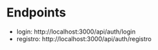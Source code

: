 # Endpoints

- login: http://localhost:3000/api/auth/login
- registro: http://localhost:3000/api/auth/registro
